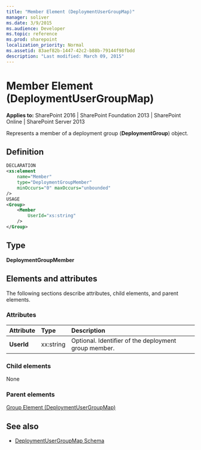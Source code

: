 ```yaml
---
title: "Member Element (DeploymentUserGroupMap)"
manager: soliver
ms.date: 3/9/2015
ms.audience: Developer
ms.topic: reference
ms.prod: sharepoint
localization_priority: Normal
ms.assetid: 83aef82b-1447-42c2-b88b-79144f98fbdd
description: "Last modified: March 09, 2015"
---
```


# Member Element (DeploymentUserGroupMap)

**Applies to:** SharePoint 2016 | SharePoint Foundation 2013 | SharePoint Online | SharePoint Server 2013
  
Represents a member of a deployment group (**DeploymentGroup**) object.

## Definition

```XML
DECLARATION
<xs:element 
    name="Member" 
    type="DeploymentGroupMember" 
    minOccurs="0" maxOccurs="unbounded" 
/>
USAGE
<Group>
    <Member
        UserId="xs:string"
    />
</Group>

```

## Type

**DeploymentGroupMember**
  
## Elements and attributes

The following sections describe attributes, child elements, and parent elements.

### Attributes

|**Attribute**|**Type**|**Description**|
|:-----|:-----|:-----|
|**UserId** <br/> |xx:string  <br/> |Optional. Identifier of the deployment group member.  <br/> |
   
### Child elements

None
   
### Parent elements

[Group Element (DeploymentUserGroupMap)](group-element-deploymentusergroupmap.md)
   
## See also

- [DeploymentUserGroupMap Schema](deploymentusergroupmap-schema.md)

